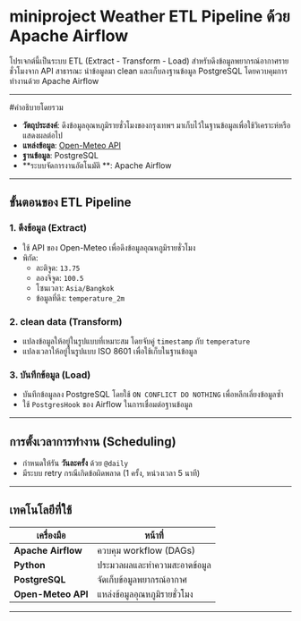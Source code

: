 # miniproject Weather ETL Pipeline ด้วย Apache Airflow

โปรเจกต์นี้เป็นระบบ ETL (Extract - Transform - Load) สำหรับดึงข้อมูลพยากรณ์อากาศรายชั่วโมงจาก API สาธารณะ นำข้อมูลมา clean และเก็บลงฐานข้อมูล PostgreSQL โดยควบคุมการทำงานด้วย Apache Airflow

---

#คำอธิบายโดยรวม

- **วัตถุประสงค์**: ดึงข้อมูลอุณหภูมิรายชั่วโมงของกรุงเทพฯ มาเก็บไว้ในฐานข้อมูลเพื่อใช้วิเคราะห์หรือแสดงผลต่อไป
- **แหล่งข้อมูล**: [Open-Meteo API](https://open-meteo.com/)
- **ฐานข้อมูล**: PostgreSQL
- **ระบบจัดการงานอัตโนมัติ **: Apache Airflow

---

## ขั้นตอนของ ETL Pipeline
### 1. ดึงข้อมูล (Extract)
- ใช้ API ของ Open-Meteo เพื่อดึงข้อมูลอุณหภูมิรายชั่วโมง
- พิกัด:  
  - ละติจูด: `13.75`  
  - ลองจิจูด: `100.5`  
  - โซนเวลา: `Asia/Bangkok`  
  - ข้อมูลที่ดึง: `temperature_2m`  

### 2. clean data (Transform)
- แปลงข้อมูลให้อยู่ในรูปแบบที่เหมาะสม โดยจับคู่ `timestamp` กับ `temperature`
- แปลงเวลาให้อยู่ในรูปแบบ ISO 8601 เพื่อใช้เก็บในฐานข้อมูล

### 3. บันทึกข้อมูล (Load)
- บันทึกข้อมูลลง PostgreSQL โดยใช้ `ON CONFLICT DO NOTHING` เพื่อหลีกเลี่ยงข้อมูลซ้ำ
- ใช้ `PostgresHook` ของ Airflow ในการเชื่อมต่อฐานข้อมูล

---

## การตั้งเวลาการทำงาน (Scheduling)

- กำหนดให้รัน **วันละครั้ง** ด้วย `@daily`
- มีระบบ retry กรณีเกิดข้อผิดพลาด (1 ครั้ง, หน่วงเวลา 5 นาที)

---

## เทคโนโลยีที่ใช้

| เครื่องมือ          | หน้าที่                             |
|----------------------|--------------------------------------|
| **Apache Airflow**   | ควบคุม workflow (DAGs)              |
| **Python**           | ประมวลผลและทำความสะอาดข้อมูล       |
| **PostgreSQL**       | จัดเก็บข้อมูลพยากรณ์อากาศ          |
| **Open-Meteo API**   | แหล่งข้อมูลอุณหภูมิรายชั่วโมง      |

---


